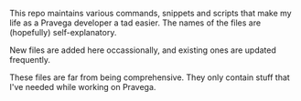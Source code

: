 This repo maintains various commands, snippets and scripts that make my life as a Pravega developer a tad easier. The names of the files are (hopefully) self-explanatory. 

New files are added here occassionally, and existing ones are updated frequently. 

These files are far from being comprehensive. They only contain stuff that I've needed while working on Pravega. 
